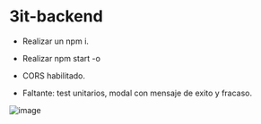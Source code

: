 # 3it-backend

- Realizar un npm i.
- Realizar npm start -o
- CORS habilitado.


- Faltante: test unitarios, modal con mensaje de exito y fracaso.


![image](https://user-images.githubusercontent.com/73911643/120030347-575b5d00-bfc5-11eb-9dee-6c5dddebe1c2.png)

